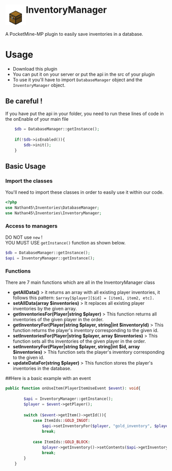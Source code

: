 <h1>InventoryManager<img src="chest.png" height="64" width="64" align="left"></img>&nbsp;</h1>
<br />

A PocketMine-MP plugin to easily save inventories in a database.

# Usage

* Download this plugin
* You can put it on your server or put the api in the src of your plugin
* To use it you'll have to import `DatabaseManager` object and the `InventoryManager` object.

## Be careful !
If you have put the api in your folder, you need to run these lines of code in the onEnable of your main file
```php
    $db = DatabaseManager::getInstance();
       
    if(!$db->isEnabled()){
        $db->init();
    }
```

## Basic Usage
### Import the classes
You'll need to import these classes in order to easily use it within our code.
```php
<?php
use Nathan45\Inventories\DatabaseManager;
use Nathan45\Inventories\InventoryManager;
```
### Access to managers
DO NOT use `new` ! <br/>
YOU MUST USE `getInstance()` function as shown below.
```php
$db = DatabaseManager::getInstance();
$api = InventoryManager::getInstance();
```

### Functions
There are 7 main functions which are all in the InventoryManager class <br/>
* __getAllData()__ > it returns an array with all existing player inventories, it follows this pattern: `$array[$player][$id] = [item1, item2, etc]. `
* __setAllData(array $inventories)__ > It replaces all existing player inventories by the given array.
* __getInventoriesFor(Player|string $player)__ > This function returns all inventories of the given player in the order.
* __getInventoryFor(Player|string $player, string|int $inventoryId)__ > This function returns the player's inventory corresponding to the given id.
* __setInventoriesFor(Player|string $player, array $inventories)__ > This function sets all ths inventories of the given player in the order.
* __setInventoryFor(Player|string $player, string|int $id, array $inventories)__ > This function sets the player's inventory corresponding to the given id.
* __updateDataFor(string $player)__ > This function stores the player's inventories in the database.

##Here is a basic example with an event
```php
public function onUseItem(PlayerItemUseEvent $event): void{

        $api = InventoryManager::getInstance();
        $player = $event->getPlayer();

        switch ($event->getItem()->getId()){
            case ItemIds::GOLD_INGOT:
                $api->setInventoryFor($player, "gold_inventory", $player->getInventory()->getContents()); // You can also put an int as id.
                break;

            case ItemIds::GOLD_BLOCK:
                $player->getInventory()->setContents($api->getInventoryFor($player, "gold_inventory"));
                break;
        }
    }
```